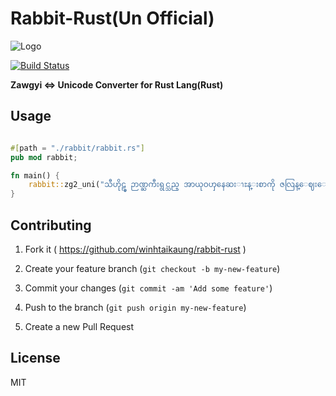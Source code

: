# Rabbit-Rust(Un Official)
![Logo](https://avatars3.githubusercontent.com/u/11961573?v=3&s=100)

[![Build Status](https://travis-ci.org/winhtaikaung/rabbit-rust.svg?branch=master)](https://travis-ci.org/winhtaikaung/rabbit-rust)

**Zawgyi <=> Unicode Converter for Rust Lang(Rust)**
## Usage


```rust

#[path = "./rabbit/rabbit.rs"]
pub mod rabbit;

fn main() {
    rabbit::zg2_uni("သီဟိုဠ္မွ ဉာဏ္ႀကီးရွင္သည္ အာယုဝၯနေဆးၫႊန္းစာကို ဇလြန္ေဈးေဘး ဗာဒံပင္ထက္ အဓိ႒ာန္လ်က္ ဂဃနဏဖတ္ခဲ့သည္။");
}


```

## Contributing

1. Fork it ( https://github.com/winhtaikaung/rabbit-rust )

2) Create your feature branch (`git checkout -b my-new-feature`)

3. Commit your changes (`git commit -am 'Add some feature'`)

4) Push to the branch (`git push origin my-new-feature`)

5. Create a new Pull Request

## License

MIT
